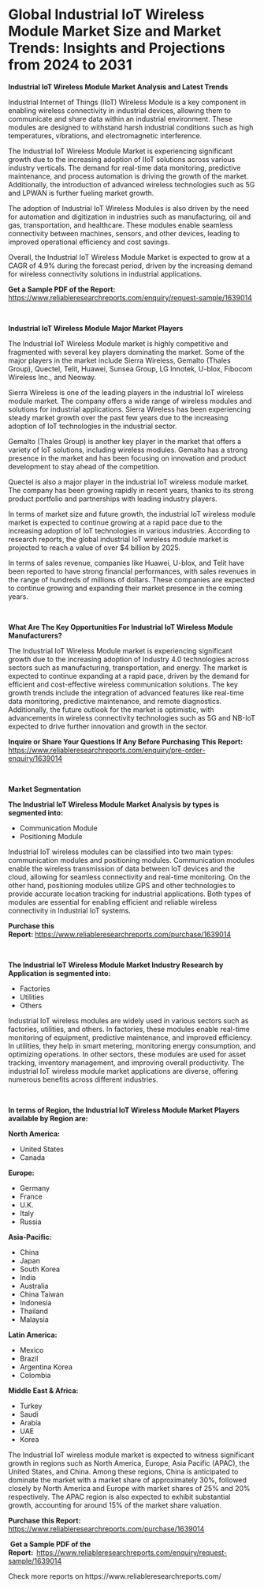<p><h1>Global Industrial IoT Wireless Module Market Size and Market Trends: Insights and Projections from 2024 to 2031</h1></p><p><strong>Industrial IoT Wireless Module Market Analysis and Latest Trends</strong></p>
<p><p>Industrial Internet of Things (IIoT) Wireless Module is a key component in enabling wireless connectivity in industrial devices, allowing them to communicate and share data within an industrial environment. These modules are designed to withstand harsh industrial conditions such as high temperatures, vibrations, and electromagnetic interference.</p><p>The Industrial IoT Wireless Module Market is experiencing significant growth due to the increasing adoption of IIoT solutions across various industry verticals. The demand for real-time data monitoring, predictive maintenance, and process automation is driving the growth of the market. Additionally, the introduction of advanced wireless technologies such as 5G and LPWAN is further fueling market growth.</p><p>The adoption of Industrial IoT Wireless Modules is also driven by the need for automation and digitization in industries such as manufacturing, oil and gas, transportation, and healthcare. These modules enable seamless connectivity between machines, sensors, and other devices, leading to improved operational efficiency and cost savings.</p><p>Overall, the Industrial IoT Wireless Module Market is expected to grow at a CAGR of 4.9% during the forecast period, driven by the increasing demand for wireless connectivity solutions in industrial applications.</p></p>
<p><strong>Get a Sample PDF of the Report:&nbsp;</strong> <a href="https://www.reliableresearchreports.com/enquiry/request-sample/1639014">https://www.reliableresearchreports.com/enquiry/request-sample/1639014</a></p>
<p>&nbsp;</p>
<p><strong>Industrial IoT Wireless Module Major Market Players</strong></p>
<p><p>The Industrial IoT Wireless Module market is highly competitive and fragmented with several key players dominating the market. Some of the major players in the market include Sierra Wireless, Gemalto (Thales Group), Quectel, Telit, Huawei, Sunsea Group, LG Innotek, U-blox, Fibocom Wireless Inc., and Neoway.</p><p>Sierra Wireless is one of the leading players in the industrial IoT wireless module market. The company offers a wide range of wireless modules and solutions for industrial applications. Sierra Wireless has been experiencing steady market growth over the past few years due to the increasing adoption of IoT technologies in the industrial sector.</p><p>Gemalto (Thales Group) is another key player in the market that offers a variety of IoT solutions, including wireless modules. Gemalto has a strong presence in the market and has been focusing on innovation and product development to stay ahead of the competition.</p><p>Quectel is also a major player in the industrial IoT wireless module market. The company has been growing rapidly in recent years, thanks to its strong product portfolio and partnerships with leading industry players.</p><p>In terms of market size and future growth, the industrial IoT wireless module market is expected to continue growing at a rapid pace due to the increasing adoption of IoT technologies in various industries. According to research reports, the global industrial IoT wireless module market is projected to reach a value of over $4 billion by 2025.</p><p>In terms of sales revenue, companies like Huawei, U-blox, and Telit have been reported to have strong financial performances, with sales revenues in the range of hundreds of millions of dollars. These companies are expected to continue growing and expanding their market presence in the coming years.</p></p>
<p>&nbsp;</p>
<p><strong>What Are The Key Opportunities For Industrial IoT Wireless Module Manufacturers?</strong></p>
<p><p>The Industrial IoT Wireless Module market is experiencing significant growth due to the increasing adoption of Industry 4.0 technologies across sectors such as manufacturing, transportation, and energy. The market is expected to continue expanding at a rapid pace, driven by the demand for efficient and cost-effective wireless communication solutions. The key growth trends include the integration of advanced features like real-time data monitoring, predictive maintenance, and remote diagnostics. Additionally, the future outlook for the market is optimistic, with advancements in wireless connectivity technologies such as 5G and NB-IoT expected to drive further innovation and growth in the sector.</p></p>
<p><strong>Inquire or Share Your Questions If Any Before Purchasing This Report:</strong> <a href="https://www.reliableresearchreports.com/enquiry/pre-order-enquiry/1639014">https://www.reliableresearchreports.com/enquiry/pre-order-enquiry/1639014</a></p>
<p>&nbsp;</p>
<p><strong>Market Segmentation</strong></p>
<p><strong>The Industrial IoT Wireless Module Market Analysis by types is segmented into:</strong></p>
<p><ul><li>Communication Module</li><li>Positioning Module</li></ul></p>
<p><p>Industrial IoT wireless modules can be classified into two main types: communication modules and positioning modules. Communication modules enable the wireless transmission of data between IoT devices and the cloud, allowing for seamless connectivity and real-time monitoring. On the other hand, positioning modules utilize GPS and other technologies to provide accurate location tracking for industrial applications. Both types of modules are essential for enabling efficient and reliable wireless connectivity in Industrial IoT systems.</p></p>
<p><strong>Purchase this Report:&nbsp;</strong><a href="https://www.reliableresearchreports.com/purchase/1639014">https://www.reliableresearchreports.com/purchase/1639014</a></p>
<p>&nbsp;</p>
<p><strong>The Industrial IoT Wireless Module Market Industry Research by Application is segmented into:</strong></p>
<p><ul><li>Factories</li><li>Utilities</li><li>Others</li></ul></p>
<p><p>Industrial IoT wireless modules are widely used in various sectors such as factories, utilities, and others. In factories, these modules enable real-time monitoring of equipment, predictive maintenance, and improved efficiency. In utilities, they help in smart metering, monitoring energy consumption, and optimizing operations. In other sectors, these modules are used for asset tracking, inventory management, and improving overall productivity. The industrial IoT wireless module market applications are diverse, offering numerous benefits across different industries.</p></p>
<p>&nbsp;</p>
<p><strong>In terms of Region, the Industrial IoT Wireless Module Market Players available by Region are:</strong></p>
<p>
    <p> <strong> North America: </strong>
        <ul>
            <li>United States</li>
            <li>Canada</li>
        </ul>
        </p> 
    <p> <strong> Europe: </strong>
        <ul>
            <li>Germany</li>
            <li>France</li>
            <li>U.K.</li>
            <li>Italy</li>
            <li>Russia</li>
        </ul>
        </p> 
    <p> <strong> Asia-Pacific: </strong>
        <ul>
            <li>China</li>
            <li>Japan</li>
            <li>South Korea</li>
            <li>India</li>
            <li>Australia</li>
            <li>China Taiwan</li>
            <li>Indonesia</li>
            <li>Thailand</li>
            <li>Malaysia</li>
        </ul>
        </p> 
    <p> <strong> Latin America: </strong>
        <ul>
            <li>Mexico</li>
            <li>Brazil</li>
            <li>Argentina Korea</li>
            <li>Colombia</li>
        </ul>
        </p> 
    <p> <strong> Middle East & Africa: </strong>
        <ul>
            <li>Turkey</li>
            <li>Saudi</li>
            <li>Arabia</li>
            <li>UAE</li>
            <li>Korea</li>
        </ul>
    </p>
    </p>
<p><p>The Industrial IoT wireless module market is expected to witness significant growth in regions such as North America, Europe, Asia Pacific (APAC), the United States, and China. Among these regions, China is anticipated to dominate the market with a market share of approximately 30%, followed closely by North America and Europe with market shares of 25% and 20% respectively. The APAC region is also expected to exhibit substantial growth, accounting for around 15% of the market share valuation.</p></p>
<p><strong>Purchase this Report: </strong><a href="https://www.reliableresearchreports.com/purchase/1639014">https://www.reliableresearchreports.com/purchase/1639014</a></p>
<p>&nbsp;<strong>Get a Sample PDF of the Report:&nbsp;&nbsp;</strong><a href="https://www.reliableresearchreports.com/enquiry/request-sample/1639014">https://www.reliableresearchreports.com/enquiry/request-sample/1639014</a></p>
<p><strong></strong></p>
<p>Check more reports on https://www.reliableresearchreports.com/</p>